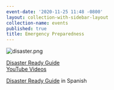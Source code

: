 ```yaml
---
event-date: '2020-11-25 11:48 -0800'
layout: collection-with-sidebar-layout
collection-name: events
published: true
title: Emergency Preparedness
---
```

![disaster.png]({{site.baseurl}}/media/disaster.png)

[Disaster Ready Guide](https://ccdsd.org/wp-content/uploads/2020/06/ENG-Disaster-Ready-Guide-Digital-SelfPrint.pdf?utm_source=SenatorBrianJones&utm_medium=Flyer&utm_campaign=FlyerDisasterReadyGuide)  
[YouTube Videos](https://www.youtube.com/channel/UCX2g5zl4hZfw5P_wLn7wpZg)

[Disaster Ready Guide](https://ccdsd.org/wp-content/uploads/2020/06/SPANISH-Disaster-Ready-Guide-SimplePrint-Digital.pdf?utm_source=SenatorBrianJones&utm_medium=Flyer&utm_campaign=SpanishFlyerDisasterReadyGuide) in Spanish
